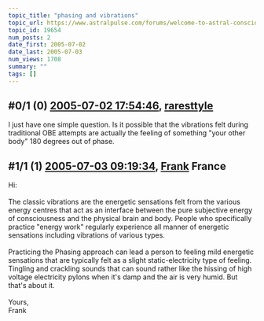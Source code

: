 ```yaml
---
topic_title: "phasing and vibrations"
topic_url: https://www.astralpulse.com/forums/welcome-to-astral-consciousness!/phasing-and-vibrations
topic_id: 19654
num_posts: 2
date_first: 2005-07-02
date_last: 2005-07-03
num_views: 1708
summary: ""
tags: []
---
```


## \#0/1 (0) [2005-07-02 17:54:46](https://www.astralpulse.com/forums/index.php?msg=168837), [raresttyle](https://www.astralpulse.com/forums/profile/?u=9348)  ##
<section>
I just have one simple question. Is it possible that the vibrations felt during traditional OBE attempts are actually the feeling of something "your other body" 180 degrees out of phase.
</section>

## \#1/1 (1) [2005-07-03 09:19:34](https://www.astralpulse.com/forums/index.php?msg=168917), [Frank](https://www.astralpulse.com/forums/profile/?u=359) France ##
<section>
Hi:
<br>
<br>
The classic vibrations are the energetic sensations felt from the various energy centres that act as an interface between the pure subjective energy of consciousness and the physical brain and body. People who specifically practice "energy work" regularly experience all manner of energetic sensations including vibrations of various types.
<br>
<br>
Practicing the Phasing approach can lead a person to feeling mild energetic sensations that are typically felt as a slight static-electricity type of feeling. Tingling and crackling sounds that can sound rather like the hissing of high voltage electricity pylons when it's damp and the air is very humid. But that's about it.
<br>
<br>
Yours,
<br>
Frank
</section>